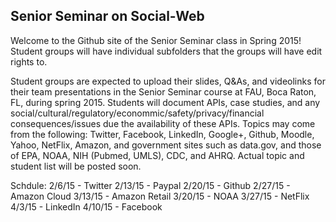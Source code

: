 ## Senior Seminar on Social-Web
Welcome to the Github site of the Senior Seminar class in Spring 2015!
Student groups will have individual subfolders that the groups will have edit rights to. 

Student groups are expected to upload their slides, Q&As, and videolinks for their team presentations in the Senior Seminar course at FAU, Boca Raton, FL, during spring 2015. Students will document APIs, case studies, and any social/cultural/regulatory/econommic/safety/privacy/financial  consequences/issues due the availability of these APIs. 
Topics may come from the following: Twitter, Facebook, LinkedIn, Google+, Github, Moodle, Yahoo, NetFlix,  Amazon, and government sites such as data.gov, and those of EPA, NOAA, NIH (Pubmed, UMLS), CDC, and AHRQ.
Actual topic and student list will be posted soon. 

Schdule:
2/6/15 - Twitter
2/13/15 - Paypal
2/20/15 - Github
2/27/15 - Amazon Cloud
3/13/15 - Amazon Retail
3/20/15 - NOAA
3/27/15 - NetFlix
4/3/15 - LinkedIn
4/10/15 - Facebook
